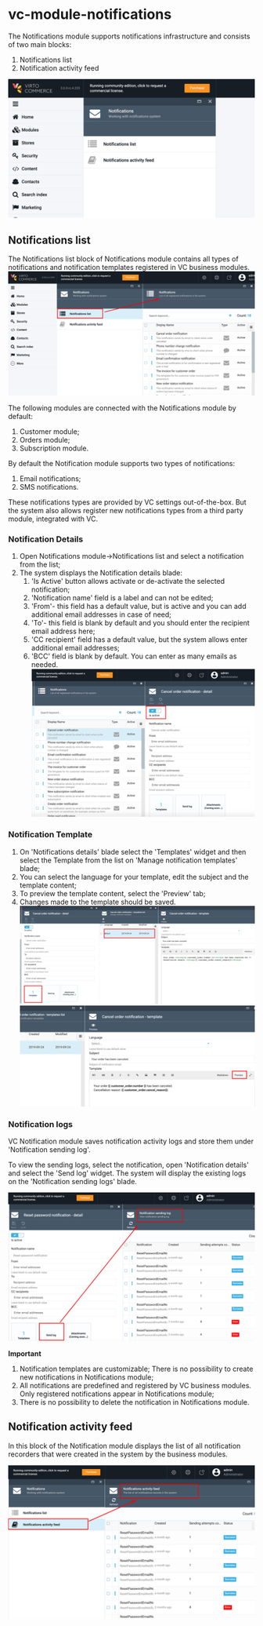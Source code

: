 # vc-module-notifications

The Notifications module supports notifications infrastructure and consists of two main blocks:

1. Notifications list
1. Notification activity feed

![Notifications module](docs/media/screen-notifications-module.png)

## Notifications list

The Notifications list block of Notifications module contains all types of notifications and notification templates registered in VC business modules.
![Notifications list](docs/media/screen-notifications-list.png)

The following modules are connected with the Notifications module by default:

1. Customer module;
1. Orders module;
1. Subscription module.

By default the Notification module supports two types of notifications:

1. Email notifications;
1. SMS notifications.

These notifications types are provided by VC settings out-of-the-box. But the system also allows register new notifications types from a third party module, integrated with VC.

### Notification Details

1. Open Notifications module->Notifications list and select a notification from the list;
1. The system displays the Notification details blade:
     1. 'Is Active' button allows activate or de-activate the selected notification;
     1. 'Notification name' field is a label and can not be edited;
     1. 'From'- this field has a default value, but is active and you can add additional email addresses in case of need;
     1. 'To'- this field is blank by default and you should enter the recipient email address here;
     1. 'CC recipient' field has a default value, but the system allows enter additional email addresses;
     1. 'BCC' field is blank by default. You can enter as many emails as needed.
![Notification Details](docs/media/screen-notification-details.png)

### Notification Template

1. On 'Notifications details' blade select the 'Templates' widget and then select the Template from the list on 'Manage notification templates' blade;
1. You can select the language for your template, edit the subject and the template content;
1. To preview the template content, select  the 'Preview' tab;
1. Changes made to the template should be saved.
![Notification Template](docs/media/screen-notification-template.png)
![Preview](docs/media/screen-notification-template-preview.png)

### Notification logs

VC Notification module saves notification activity logs and store them under 'Notification sending log'.

To view the sending logs, select the notification, open 'Notification details' and select the 'Send log' widget.
The system will display the existing logs on the 'Notification sending logs' blade.

![Notification logs](docs/media/screen-sending-logs.png)

 **Important** 

 1. Notification templates are customizable;
 There is no possibility to create new notifications in Notifications module;
 1. All notifications are predefined and registered by VC business modules. Only registered notifications appear in Notifications module;
 1. There is no possibility to delete the notification in Notifications module.

## Notification activity feed

In this block of the Notification module displays the list of all notification recorders that were created in the system by the business modules.

![Activity feed](docs/media/screen-notification-activity-feed.png)
